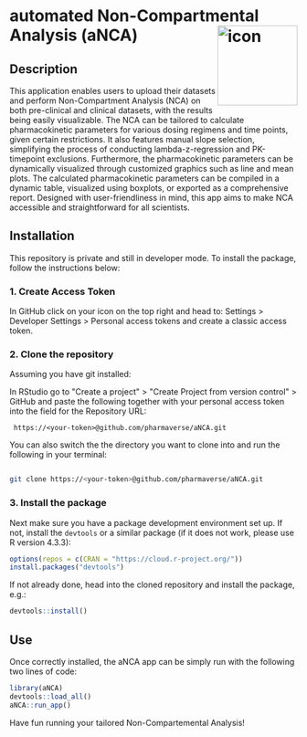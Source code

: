 
# automated Non-Compartmental Analysis (aNCA) <img src="inst/shiny/www/images/aNCA_logo.png" align="right" width=140 height=140 alt="icon" />

<!-- badges:

[![CRAN](https://www.r-pkg.org/badges/version/shiny)](https://CRAN.R-project.org/package=shiny)
[![R build status](https://github.com/rstudio/shiny/actions/workflows/R-CMD-check.yaml/badge.svg)](https://github.com/rstudio/shiny/actions)
[![RStudio community](https://img.shields.io/badge/community-shiny-blue?style=social&logo=rstudio&logoColor=75AADB)](https://forum.posit.co/new-topic?category=shiny&tags=shiny)

-->


## Description

This application enables users to upload their datasets and perform Non-Compartment Analysis (NCA) on both pre-clinical and clinical datasets, with the results being easily visualizable. The NCA
can be tailored to calculate pharmacokinetic parameters for various dosing regimens and time points, given certain restrictions. It also features manual slope selection, simplifying the process of conducting lambda-z-regression and PK-timepoint exclusions.
Furthermore, the pharmacokinetic parameters can be dynamically visualized through customized graphics such as line and mean plots. The calculated pharmacokinetic parameters can be compiled in a dynamic table, visualized using boxplots, or exported as a comprehensive report.
Designed with user-friendliness in mind, this app aims to make NCA accessible and straightforward for all scientists.

## Installation

This repository is private and still in developer mode. To install the package, follow the instructions below:


### 1. Create Access Token 

In GitHub click on your icon on the top right and head to: Settings > Developer Settings > Personal access tokens and create a classic access token.

### 2. Clone the repository

Assuming you have git installed: 


In RStudio go to "Create a project" > "Create Project from version control" > GitHub and paste the following together with your personal access token into the field for the Repository URL: 


```
 https://<your-token>@github.com/pharmaverse/aNCA.git
```


You can also switch the the directory you want to clone into and run the following in your terminal: 

```sh

git clone https://<your-token>@github.com/pharmaverse/aNCA.git

```

### 3. Install the package


Next make sure you have a package development environment set up. If not, install the `devtools` or a similar package (if it does not work, please use R version 4.3.3):

```r
options(repos = c(CRAN = "https://cloud.r-project.org/"))
install.packages("devtools")
```


If not already done, head into the cloned repository and install the package, e.g.:


```r
devtools::install()
```


## Use

Once correctly installed, the aNCA app can be simply run with the following two lines of code: 


```r
library(aNCA)
devtools::load_all()
aNCA::run_app()
```

Have fun running your tailored Non-Compartemental Analysis!

<!--
## Contribute as developer

To ensure a clean and informative git version history, please adhere to the [guidelines](man/GUIDELINES.md) of our git workflow. You can find further information on possible ways to use gits full power on our homemade [cheatsheet](man/GIT-CHEATSHEET.md).

-->

<!-- 

## Getting started

You may have realised this template... doesn't contain an app template. That is 
due to the different tools available, and knowledge that there is a lot of 
diversity in how people make shiny apps.

We have though applied a RocheMeta file (see `project_metadata.yaml`), which will 
be used to index your app against our database of apps and packages. Please do 
look at that file and fill in the fields.

### Shiny frameworks

The easiest way to get started is via the very simple shiny app built into Rstudio. 
To start that, click new in Rstudio, and select `Shiny Web App`.

If your app is likely to grow - it is strongly recommended to look at Shiny 
Modules. 

There are two common frameworks for structuring a more advanced app. The 
more familiar would be [`golem`]() which structures a shiny app around the ideas
that inform an R package. 
[`rhino`](https://appsilon.github.io/rhino/) introduces concepts that might be 
new to many R developers, but can be 
seen as the 'most robust, but also more intensive' way to construct an app.

### Shiny tools at Roche

The following R packages exist to help you develop your shiny apps.

* RocheLogin: This R package can help you add Roche google authentication to your app
* RocheData: Do not bundle patient data into your apps - RocheData makes it easy to query Roche databases.
* ShinyCohortBuilder: Powerful tools to build filter panels that work across relational tables
* RocheDeploy: This package is optimized to push apps to the Apollo Connect server

## Sharing your work

A `project_metadata.yaml` file has been added by default to your repo to index your 
project and find it through RocheMeta REST API (https://connect.apollo.roche.com/RocheMetaAPI/). 
You can visit [`RocheMeta documentation`](https://go.roche.com/RocheMeta) to learn how to fill correctly the file. 

Some basic tags (`R`, `Shiny`) have been added as default to your `project_metadata.yaml` and the 
lifecycle stages have been set to `experimental` and `active development`. 

Tags help to find easily your project through an API. Tag your project with more tags! If you are not sure which other tags to use () you can use `RocheMeta::suggest_tags()` function.

## License

The shiny package as a whole is licensed under the GPLv3. See the [LICENSE](LICENSE) file for more details.

## R version support

This Shiny application is supported on the latest release version of R, as well as the previous four minor release versions of R. For example, if the latest release R version is 4.1, then that version is supported, as well as 4.0, 3.6, 3.5, and 3.4.

-->
